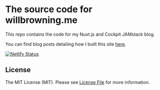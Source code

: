 # The source code for willbrowning.me

This repo contains the code for my Nuxt.js and Cockpit JAMstack blog.

You can find blog posts detailing how I built this site [here](https://willbrowning.me/category/cockpit/).

[![Netlify Status](https://api.netlify.com/api/v1/badges/ec7147e2-0763-4567-82bf-f77716e73837/deploy-status)](https://app.netlify.com/sites/willbrowning/deploys)

## License

The MIT License (MIT). Please see [License File](LICENSE.md) for more information.
